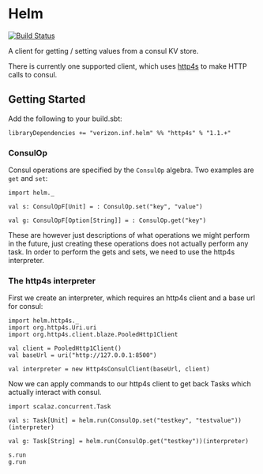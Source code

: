# Helm

[![Build Status](https://travis.oncue.verizon.net/iptv/helm.svg?token=Lp2ZVD96vfT8T599xRfV&branch=master)](https://travis.oncue.verizon.net/iptv/helm)

A client for getting / setting values from a consul KV store.

There is currently one supported client, which uses [http4s](http://http4s.org)
to make HTTP calls to consul.

## Getting Started

Add the following to your build.sbt:

    libraryDependencies += "verizon.inf.helm" %% "http4s" % "1.1.+"

### ConsulOp

Consul operations are specified by the `ConsulOp` algebra.  Two
examples are `get` and `set`:

```
import helm._

val s: ConsulOpF[Unit] = : ConsulOp.set("key", "value")

val g: ConsulOpF[Option[String]] = : ConsulOp.get("key")
```

These are however just descriptions of what operations we might
perform in the future, just creating these operations does not
actually perform any task. In order to perform the gets and sets, we
need to use the http4s interpreter.

### The http4s interpreter

First we create an interpreter, which requires an http4s client and
a base url for consul:

```
import helm.http4s._
import org.http4s.Uri.uri
import org.http4s.client.blaze.PooledHttp1Client

val client = PooledHttp1Client()
val baseUrl = uri("http://127.0.0.1:8500")

val interpreter = new Http4sConsulClient(baseUrl, client)
```

Now we can apply commands to our http4s client to get back Tasks
which actually interact with consul.

```
import scalaz.concurrent.Task

val s: Task[Unit] = helm.run(ConsulOp.set("testkey", "testvalue"))(interpreter)

val g: Task[String] = helm.run(ConsulOp.get("testkey"))(interpreter)

s.run
g.run
```
